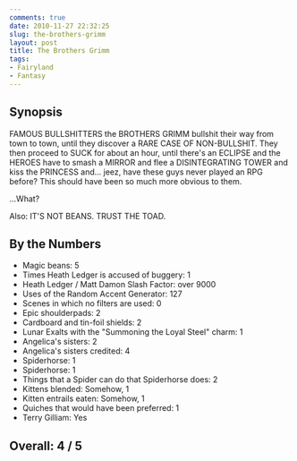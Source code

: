 ```yaml
---
comments: true
date: 2010-11-27 22:32:25
slug: the-brothers-grimm
layout: post
title: The Brothers Grimm
tags:
- Fairyland
- Fantasy
---
```


## Synopsis

FAMOUS BULLSHITTERS the BROTHERS GRIMM bullshit their way from town to town, until they discover a RARE CASE OF NON-BULLSHIT.  They then proceed to SUCK for about an hour, until there's an ECLIPSE and the HEROES have to smash a MIRROR and flee a DISINTEGRATING TOWER and kiss the PRINCESS and... jeez, have these guys never played an RPG before? This should have been so much more obvious to them.

...What?

Also: IT'S NOT BEANS.  TRUST THE TOAD.

## By the Numbers

  * Magic beans: 5
  * Times Heath Ledger is accused of buggery: 1
  * Heath Ledger / Matt Damon Slash Factor: over 9000
  * Uses of the Random Accent Generator: 127
  * Scenes in which no filters are used: 0
  * Epic shoulderpads: 2
  * Cardboard and tin-foil shields: 2
  * Lunar Exalts with the "Summoning the Loyal Steel" charm: 1
  * Angelica's sisters: 2
  * Angelica's sisters credited: 4
  * Spiderhorse: 1
  * Spiderhorse: 1
  * Things that a Spider can do that Spiderhorse does: 2
  * Kittens blended: Somehow, 1
  * Kitten entrails eaten: Somehow, 1
  * Quiches that would have been preferred: 1
  * Terry Gilliam: Yes

## Overall: 4 / 5
